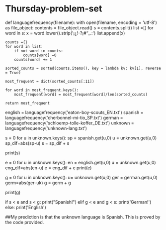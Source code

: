 # Thursday-problem-set

def languagefrequency(filename):
    with open(filename, encoding = 'utf-8') as file_object:
        contents = file_object.read()
    s = contents.split()
    list =[]
    for word in s:
        x = word.lower().strip('¡¿!-?¡#“_.:')
        list.append(x)
        
    counts ={}
    for word in list:
        if not word in counts:
            counts[word] =0
        counts[word] += 1
    
    sorted_counts = sorted(counts.items(), key = lambda kv: kv[1], reverse = True)
    
    most_frequent = dict(sorted_counts[:11])
    
    for word in most_frequent.keys():
        most_frequent[word] = most_frequent[word]/len(sorted_counts)
    
    return most_frequent


english = languagefrequency('eaton-boy-scouts_EN.txt')
spanish = languagefrequency('cherbonnel-mi-tio_SP.txt')
german = languagefrequency('schloemp-tolle-koffer_DE.txt')
unknown = languagefrequency('unknown-lang.txt')
    
s = 0
for u in unknown.keys():
    sp = spanish.get(u,0)
    u = unknown.get(u,0)
    sp_dif=abs(sp-u)
    s = sp_dif + s

print(s)
    
e  = 0
for u in unknown.keys():
    en = english.get(u,0)
    u = unknown.get(u,0)
    eng_dif=abs(en-u)
    e = eng_dif + e
print(e)

g = 0
for u in unknown.keys():
    u= unknown.get(u,0)
    ger = german.get(u,0)
    germ=abs(ger-uk)
    g = germ + g
    
print(g)

if s < e and s < g:
    print("Spanish!")
elif g < e and g < s:
    print('German!')
else:
    print('English')

    

##My prediction is that the unknown language is Spanish. This is proved by the code provided.